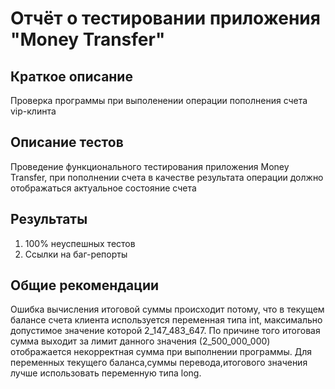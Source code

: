 # Отчёт о тестировании приложения "Money Transfer"

## Краткое описание

Проверка программы при выполенении операции пополнения счета vip-клинта

## Описание тестов
Проведение функционального тестирования приложения Money Transfer, при пополнении счета в качестве результата операции должно отображаться актуальное состояние счета

## Результаты

1. 100% неуспешных тестов
2. Ссылки на баг-репорты

## Общие рекомендации

Ошибка вычисления итоговой суммы происходит потому, что в текущем балансе счета клиента используется переменная типа int, максимально допустимое значение которой 2_147_483_647. По причине того итоговая сумма выходит за лимит данного значения (2_500_000_000) отображается некорректная сумма при выполнении программы. Для переменных текущего баланса,суммы перевода,итогового значения лучше использовать переменную типа long.